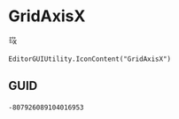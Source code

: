 # GridAxisX
![](/img/GridAxisX.png)

``` CSharp
EditorGUIUtility.IconContent("GridAxisX")
```
## GUID
```
-807926089104016953
```
